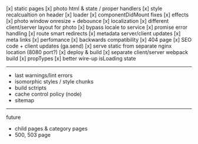 [x] static pages
[x] photo html & state / proper handlers
[x] style recalcualtion on header
[x] loader
[x] componentDidMount fixes
[x] effects
[x] photo window onresize + debounce
[x] localization
[x] different client/server layout for photo
[x] bypass locale to service
[x] promise error handling
[x] route smart redirects
[x] metadata server/client updates
[x] meta links
[x] perfomance
[x] backwards compatibility
[x] 404 page
[x] SEO code + client updates (ga.send)
[x] serve static from separate nginx location (8080 port?)
[x] deploy & build
[x] separate client/server webpack build
[x] propTypes
[x] better wire-up isLoading state

-----------------------------

- last warnings/lint errors
- isomorphic styles / style chunks
- build sctripts
- cache control policy (node)
- sitemap

-----------------------------
future
- child pages & category pages
- 500, 503 page
